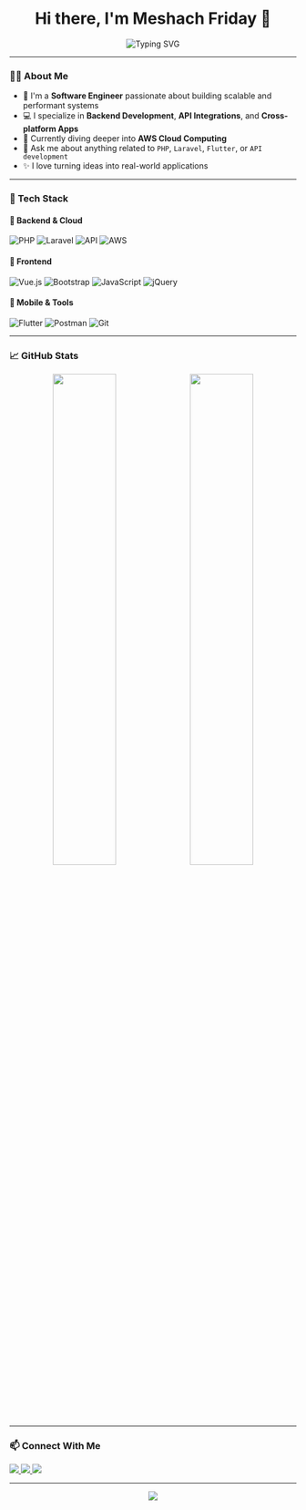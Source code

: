 <h1 align="center">Hi there, I'm Meshach Friday 👋</h1>

<p align="center">
  <img src="https://readme-typing-svg.demolab.com?font=Fira+Code&size=22&pause=1000&center=true&width=435&lines=Software+Engineer;PHP+%7C+Laravel+Developer;API+Specialist+%7C+Cloud+Enthusiast;Lifelong+Learner+%7C+AWS+in+Progress" alt="Typing SVG" />
</p>

---

### 🧑‍💻 About Me

- 🔭 I'm a **Software Engineer** passionate about building scalable and performant systems
- 💻 I specialize in **Backend Development**, **API Integrations**, and **Cross-platform Apps**
- 🌱 Currently diving deeper into **AWS Cloud Computing**
- 💬 Ask me about anything related to `PHP`, `Laravel`, `Flutter`, or `API development`
- ✨ I love turning ideas into real-world applications

---

### 🚀 Tech Stack

#### 🧠 Backend & Cloud
![PHP](https://img.shields.io/badge/-PHP-777BB4?style=for-the-badge&logo=php&logoColor=white)
![Laravel](https://img.shields.io/badge/-Laravel-E74430?style=for-the-badge&logo=laravel&logoColor=white)
![API](https://img.shields.io/badge/-REST%20API-00BCD4?style=for-the-badge&logo=postman&logoColor=white)
![AWS](https://img.shields.io/badge/-AWS-FF9900?style=for-the-badge&logo=amazonaws&logoColor=white)

#### 🎨 Frontend
![Vue.js](https://img.shields.io/badge/-Vue.js-4FC08D?style=for-the-badge&logo=vue.js&logoColor=white)
![Bootstrap](https://img.shields.io/badge/-Bootstrap-563D7C?style=for-the-badge&logo=bootstrap&logoColor=white)
![JavaScript](https://img.shields.io/badge/-JavaScript-F7DF1E?style=for-the-badge&logo=javascript&logoColor=black)
![jQuery](https://img.shields.io/badge/-jQuery-0769AD?style=for-the-badge&logo=jquery&logoColor=white)

#### 📱 Mobile & Tools
![Flutter](https://img.shields.io/badge/-Flutter-02569B?style=for-the-badge&logo=flutter&logoColor=white)
![Postman](https://img.shields.io/badge/-Postman-FF6C37?style=for-the-badge&logo=postman&logoColor=white)
![Git](https://img.shields.io/badge/-Git-F05032?style=for-the-badge&logo=git&logoColor=white)

---

### 📈 GitHub Stats

<p align="center">
  <img src="https://github-readme-stats.vercel.app/api?username=mesahach&show_icons=true&theme=radical" width="47%" />
  <img src="https://github-readme-streak-stats.herokuapp.com?user=mesahach&theme=radical" width="47%" />
</p>

---

### 📫 Connect With Me

<p align="left">
  <a href="mailto:fridaymeshach@gmail.com">
    <img src="https://img.shields.io/badge/Gmail-D14836?style=for-the-badge&logo=gmail&logoColor=white"/>
  </a>
  <a href="www.linkedin.com/in/meshach-friday-ab3821211">
    <img src="https://img.shields.io/badge/LinkedIn-blue?style=for-the-badge&logo=linkedin&logoColor=white"/>
  </a>
  <a href="https://twitter.com/fridaymeshach">
    <img src="https://img.shields.io/badge/Twitter-%231DA1F2.svg?style=for-the-badge&logo=Twitter&logoColor=white"/>
  </a>
</p>

---

<p align="center">
  <img src="https://quotes-github-readme.vercel.app/api?type=horizontal&theme=tokyonight" />
</p>


